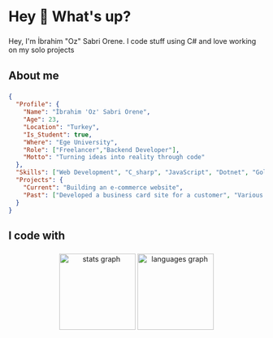 <h1 align="left">Hey 👋 What's up?</h1>

###

<p align="left">Hey, I'm İbrahim "Oz" Sabri Orene. I code stuff using C# and love working on my solo projects</p>

###

<h2 align="left">About me</h2>

###

```json
{
  "Profile": {
    "Name": "İbrahim 'Oz' Sabri Orene",
    "Age": 23,
    "Location": "Turkey",
    "Is_Student": true,
    "Where": "Ege University",
    "Role": ["Freelancer","Backend Developer"],
    "Motto": "Turning ideas into reality through code"
  },
  "Skills": ["Web Development", "C_sharp", "JavaScript", "Dotnet", "Golang", "Bootstrap", "Shell", "Lua"],
  "Projects": {
    "Current": "Building an e-commerce website",
    "Past": ["Developed a business card site for a customer", "Various CV-related projects"]
  }
}

```

###

<h2 align="left">I code with</h2>

###

<div align="center">
  <img src="https://github-readme-stats.vercel.app/api?username=IbrahimSabriOrene&hide_title=false&hide_rank=false&show_icons=true&include_all_commits=true&count_private=true&disable_animations=false&theme=dracula&locale=en&hide_border=false&order=1" height="150" alt="stats graph"  />
  <img src="https://github-readme-stats.vercel.app/api/top-langs?username=IbrahimSabriOrene&locale=en&hide_title=false&layout=compact&card_width=320&langs_count=5&theme=dracula&hide_border=false&order=2" height="150" alt="languages graph"  />
</div>

###
